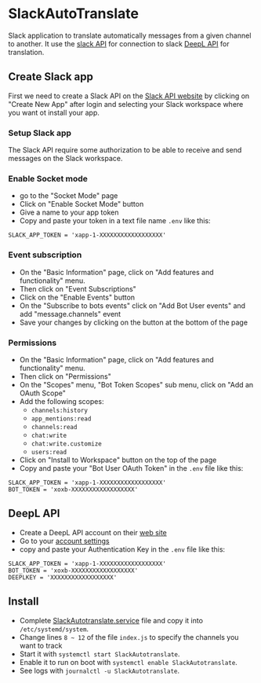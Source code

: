 # SlackAutoTranslate

Slack application to translate automatically messages from a given channel to another. It use the [slack API](https://slack.dev/bolt-js/concepts) for connection to slack [DeepL API](https://www.deepl.com/en/docs-api/) for translation.


## Create Slack app

First we need to create a Slack API on the [Slack API website](https://api.slack.com/apps) by clicking on "Create New App" after login and selecting your Slack workspace where you want ot install your app.

### Setup Slack app

The Slack API require some authorization to be able to receive and send messages on the Slack workspace.

### Enable Socket mode

- go to the "Socket Mode" page
- Click on "Enable Socket Mode" button
- Give a name to your app token
- Copy and paste your token in a text file name `.env` like this:

```
SLACK_APP_TOKEN = 'xapp-1-XXXXXXXXXXXXXXXXXX'
```


### Event subscription

- On the "Basic Information" page, click on "Add features and functionality" menu.
- Then click on "Event Subscriptions"
- Click on the "Enable Events" button
- On the "Subscribe to bots events" click on "Add Bot User events" and add "message.channels" event
- Save your changes by clicking on the button at the bottom of the page

### Permissions

- On the "Basic Information" page, click on "Add features and functionality" menu.
- Then click on "Permissions"
- On the "Scopes" menu, "Bot Token Scopes" sub menu, click on "Add an OAuth Scope" 
- Add the following scopes:
  - `channels:history`
  - `app_mentions:read`
  - `channels:read`
  - `chat:write`
  - `chat:write.customize`
  - `users:read`
- Click on "Install to Workspace" button on the top of the page
- Copy and paste your "Bot User OAuth Token" in the `.env` file like this:

```
SLACK_APP_TOKEN = 'xapp-1-XXXXXXXXXXXXXXXXXX'
BOT_TOKEN = 'xoxb-XXXXXXXXXXXXXXXXXX'
```

## DeepL API

- Create a DeepL API account on their [web site](https://www.deepl.com/pro?cta=checkout-pro)
- Go to your [account settings](https://www.deepl.com/pro-account/plan) 
- copy and paste your Authentication Key in the `.env` file like this:

```
SLACK_APP_TOKEN = 'xapp-1-XXXXXXXXXXXXXXXXXX'
BOT_TOKEN = 'xoxb-XXXXXXXXXXXXXXXXXX'
DEEPLKEY = 'XXXXXXXXXXXXXXXXXX'
```


## Install 

- Complete [SlackAutotranslate.service](./SlackAutotranslate.service) file and copy it into `/etc/systemd/system`.
- Change lines `8 ~ 12` of the file `index.js` to specify the channels you want to track
- Start it with `systemctl start SlackAutotranslate`.
- Enable it to run on boot with `systemctl enable SlackAutotranslate`.
- See logs with `journalctl -u SlackAutotranslate`.
